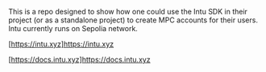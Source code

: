 This is a repo designed to show how one could use the Intu SDK in their project (or as a standalone project) to create MPC accounts for their users.  
Intu currently runs on Sepolia network.

[https://intu.xyz]https://intu.xyz

[https://docs.intu.xyz]https://docs.intu.xyz
